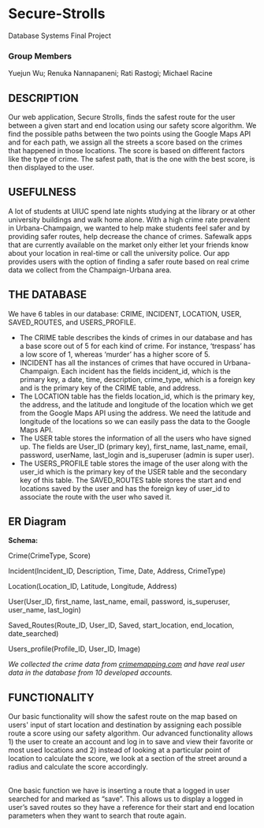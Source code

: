 # Secure-Strolls
Database Systems Final Project
### Group Members
Yuejun Wu; Renuka Nannapaneni; Rati Rastogi; Michael Racine

## DESCRIPTION

Our web application, Secure Strolls, finds the safest route for the user between a given start and end location using our safety score algorithm. We find the possible paths between the two points using the Google Maps API and for each path, we assign all the streets a score based on the crimes that happened in those locations. The score is based on different factors like the type of crime. The safest path, that is the one with the best score, is then displayed to the user.

## USEFULNESS

A lot of students at UIUC spend late nights studying at the library or at other university buildings and walk home alone. With a high crime rate prevalent in Urbana-Champaign, we wanted to help make students feel safer and by providing safer routes, help decrease the chance of crimes. Safewalk apps that are currently available on the market only either let your friends know about your location in real-time or call the university police. Our app provides users with the option of finding a safer route based on real crime data we collect from the Champaign-Urbana area.

## THE DATABASE 

We have 6 tables in our database: CRIME, INCIDENT, LOCATION, USER, SAVED_ROUTES, and USERS_PROFILE. 
- The CRIME table describes the kinds of crimes in our database and has a base score out of 5 for each kind of crime. For instance, ‘trespass’ has a low score of 1, whereas ‘murder’ has a higher score of 5. 
- INCIDENT has all the instances of crimes that have occured in Urbana-Champaign. Each incident has the fields incident_id, which is the primary key, a date, time, description, crime_type, which is a foreign key and is the primary key of the CRIME table, and address. 
- The LOCATION table has the fields location_id, which is the primary key, the address, and the latitude and longitude of the location which we get from the Google Maps API using the address. We need the latitude and longitude of the locations so we can easily pass the data to the Google Maps API. 
- The USER table stores the information of all the users who have signed up. The fields are User_ID (primary key), first_name, last_name, email, password, userName, last_login and is_superuser (admin is super user). 
- The USERS_PROFILE table stores the image of the user along with the user_id which is the primary key of the USER table and the secondary key of this table. The SAVED_ROUTES table stores the start and end locations saved by the user and has the foreign key of user_id to associate the route with the user who saved it.

## ER Diagram
**Schema:**

Crime(CrimeType, Score)

Incident(Incident_ID, Description, Time, Date, Address, CrimeType)

Location(Location_ID, Latitude, Longitude, Address)

User(User_ID, first_name, last_name, email, password, is_superuser, user_name, last_login)

Saved_Routes(Route_ID, User_ID, Saved, start_location, end_location, date_searched)

Users_profile(Profile_ID, User_ID, Image)

<em>We collected the crime data from [crimemapping.com](www.crimemapping.com) and have real user data in the database from 10 developed accounts.</em>
  
## FUNCTIONALITY
Our basic functionality will show the safest route on the map based on users' input of start location and destination by assigning each possible route a score using our safety algorithm. Our advanced functionality allows 1) the user to create an account and log in to save and view their favorite or most used locations and 2) instead of looking at a particular point of location to calculate the score, we look at a section of the street around a radius and calculate the score accordingly.

<br>
One basic function we have is inserting a route that a logged in user searched for and marked as “save”. This allows us to display a logged in user’s saved routes so they have a reference for their start and end location parameters when they want to search that route again.
